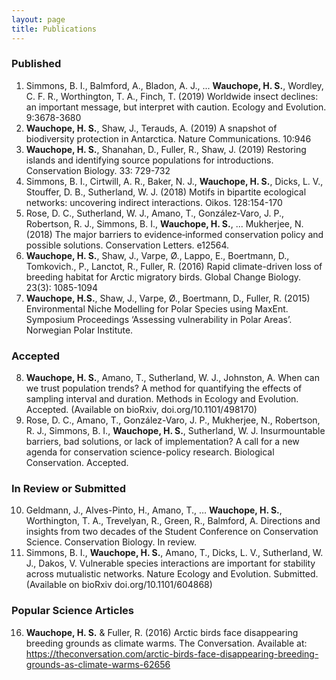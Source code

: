 ```yaml
---
layout: page
title: Publications
---
```

### Published

1.	Simmons, B. I., Balmford, A., Bladon, A. J., ... **Wauchope, H. S.**, Wordley, C. F. R., Worthington, T. A., Finch, T. (2019) Worldwide insect declines: an important message, but interpret with caution. Ecology and Evolution. 9:3678-3680
2.	**Wauchope, H. S.**, Shaw, J., Terauds, A. (2019) A snapshot of biodiversity protection in Antarctica. Nature Communications. 10:946
3.	**Wauchope, H. S.**, Shanahan, D., Fuller, R., Shaw, J. (2019) Restoring islands and identifying source populations for introductions. Conservation Biology. 33: 729-732
4.	Simmons, B. I., Cirtwill, A. R., Baker, N. J., **Wauchope, H. S.**, Dicks, L. V., Stouffer, D. B., Sutherland, W. J. (2018) Motifs in bipartite ecological networks: uncovering indirect interactions. Oikos. 128:154-170
5.	Rose, D. C., Sutherland, W. J., Amano, T., González‐Varo, J. P., Robertson, R. J., Simmons, B. I., **Wauchope, H. S.**, ... Mukherjee, N. (2018) The major barriers to evidence‐informed conservation policy and possible solutions. Conservation Letters. e12564.
6.	**Wauchope, H. S.**, Shaw, J., Varpe, Ø., Lappo, E., Boertmann, D., Tomkovich., P., Lanctot, R., Fuller, R. (2016) Rapid climate-driven loss of breeding habitat for Arctic migratory birds. Global Change Biology. 23(3): 1085-1094  
7.	**Wauchope, H.S.**, Shaw, J., Varpe, Ø., Boertmann, D., Fuller, R. (2015) Environmental Niche Modelling for Polar Species using MaxEnt. Symposium Proceedings ‘Assessing vulnerability in Polar Areas’. Norwegian Polar Institute.

### Accepted

8.	**Wauchope, H. S.**, Amano, T., Sutherland, W. J., Johnston, A. When can we trust population trends? A method for quantifying the effects of sampling interval and duration. Methods in Ecology and Evolution. Accepted. (Available on bioRxiv, doi.org/10.1101/498170)
9.	Rose, D. C., Amano, T., González-Varo, J. P., Mukherjee, N., Robertson, R. J., Simmons, B. I., **Wauchope, H. S.**, Sutherland, W. J. Insurmountable barriers, bad solutions, or lack of implementation? A call for a new agenda for conservation science-policy research. Biological Conservation. Accepted.

### In Review or Submitted

10.	Geldmann, J., Alves-Pinto, H., Amano, T., … **Wauchope, H. S.**, Worthington, T. A., Trevelyan, R.,  Green, R., Balmford, A. Directions and insights from two decades of the Student Conference on Conservation Science. Conservation Biology. In review.
11.	Simmons, B. I., **Wauchope, H. S.**, Amano, T., Dicks, L. V., Sutherland, W. J., Dakos, V. Vulnerable species interactions are important for stability across mutualistic networks. Nature Ecology and Evolution. Submitted. (Available on bioRxiv doi.org/10.1101/604868)

### Popular Science Articles

16.	**Wauchope, H. S.** & Fuller, R. (2016) Arctic birds face disappearing breeding grounds as climate warms. The Conversation. Available at: https://theconversation.com/arctic-birds-face-disappearing-breeding-grounds-as-climate-warms-62656
